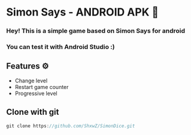 # Simon Says - ANDROID APK 📱
### Hey! This is a simple game based on Simon Says for android
### You can test it with Android Studio :)

## Features ⚙
- Change level
- Restart game counter
- Progressive level

## Clone with git
```js
git clone https://github.com/ShxwZ/SimonDice.git
```
